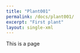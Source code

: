 ```yaml
---
title: "Plant001"
permalink: /docs/plant001/
excerpt: "First plant"
layout: single-xml
---
```


This is a page
